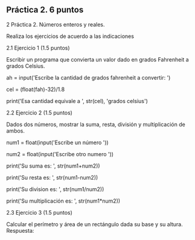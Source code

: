## Práctica 2. 6 puntos
2 Práctica 2. Números enteros y reales.

Realiza los ejercicios de acuerdo a las indicaciones

2.1 Ejercicio 1 (1.5 puntos)

Escribir un programa que convierta un valor dado en grados Fahrenheit a grados
Celsius.

ah = input('Escribe la cantidad de grados fahrenheit a convertir: ')

cel = (float(fah)-32)/1.8


print('Esa cantidad equivale a ', str(cel), 'grados celsius')


2.2 Ejercicio 2 (1.5 puntos)

Dados dos números, mostrar la suma, resta, división y multiplicación de
ambos.

num1 = float(input('Escribe un número '))

num2 = float(input('Escribe otro numero '))

print('Su suma es: ', str(num1+num2))

print('Su resta es: ', str(num1-num2))

print('Su division es: ', str(num1/num2))

print('Su multiplicación es: ', str(num1*num2))


2.3 Ejercicio 3 (1.5 puntos)

Calcular el perímetro y área de un rectángulo dada su base y su altura.
Respuesta:



